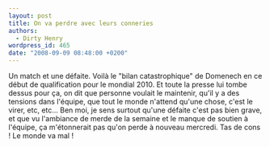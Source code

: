 ```yaml
---
layout: post
title: On va perdre avec leurs conneries
authors:
  - Dirty Henry
wordpress_id: 465
date: "2008-09-09 08:48:00 +0200"
---
```


Un match et une défaite. Voilà le "bilan catastrophique" de Domenech en ce début
de qualification pour le mondial 2010. Et toute la presse lui tombe dessus pour
ça, on dit que personne voulait le maintenir, qu'il y a des tensions dans
l'équipe, que tout le monde n'attend qu'une chose, c'est le virer, etc, etc… Ben
moi, je sens surtout qu'une défaite c'est pas bien grave, et que vu l'ambiance
de merde de la semaine et le manque de soutien à l'équipe, ça m'étonnerait pas
qu'on perde à nouveau mercredi. Tas de cons ! Le monde va mal !
